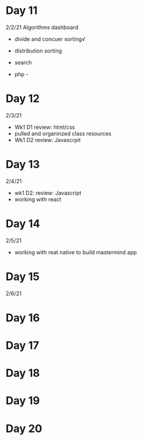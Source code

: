 # Day 11
2/2/21
Algorithms dashboard 
- divide and concuer sorting√
- distribution sorting
- search

- php - 

# Day 12
2/3/21
- Wk1 D1 review: html/css
- pulled and organinzed class resources
- Wk1 D2 review: Javascrpit

# Day 13
2/4/21
- wk1 D2: review: Javascript
- working with react

# Day 14
2/5/21
- working with reat native to build mastermind app

# Day 15
2/6/21


# Day 16
# Day 17
# Day 18
# Day 19
# Day 20